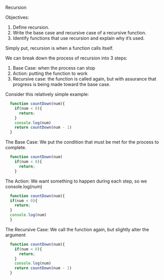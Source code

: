 Recursion

Objectives:
  1) Define recursion.
  2) Write the base case and recursive case of a recursive function.
  3) Identify functions that use recursion and explain why it’s used.

Simply put, recursion is when a function calls itself.

We can break down the process of recursion into 3 steps:

  1) Base Case: when the process can stop
  2) Action: putting the function to work
  3) Recursive case: the function is called again, but with assurance that progress
    is being made toward the base case.

Consider this relatively simple example:
```js
  function countDown(num){
    if(num < 0){
      return;
    }
    console.log(num)
    return countDown(num - 1)
  }
```
The Base Case:
  We put the condition that must be met for the process to complete.
```js
  function countDown(num)
    if(num < 0){
      return;
    }
```

The Action:
  We want something to happen during each step, so we console.log(num)
```js
  function countDown(num){
  if(num < 0){
    return;
  }
  console.log(num)
  }
```

The Recursive Case:
  We call the function again, but slightly alter the argument
```js
  function countDown(num){
    if(num < 0){
      return;
    }
    console.log(num)
    return countDown(num - 1)
  }
```
